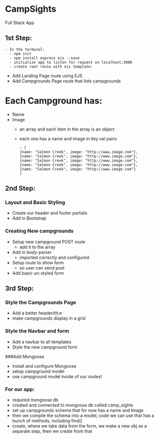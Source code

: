 # CampSights
Full Stack App


## 1st Step:

    - In the terminal:
      - npm init
      - npm install express ejs --save
      - initialize app to listen for request on localhost:3000
      - create root route with ejs template:

- Add Landing Page route using EJS
- Add Campgrounds Page route that lists campgrounds

# Each Campground has:
- Name
- Image
  - an array and each item in the array is an object
  - each one has a name and image in key val pairs:

        - [
        {name: "Salmon Creek", image: "http://www.image.com"},
        {name: "Salmon Creek", image: "http://www.image.com"},
        {name: "Salmon Creek", image: "http://www.image.com"},
        {name: "Salmon Creek", image: "http://www.image.com"},
        {name: "Salmon Creek", image: "http://www.image.com"}
        ]


## 2nd Step:

### Layout and Basic Styling

- Create our header and footer partials
- Add in Bootstrap

### Creating New campgrounds

- Setup new campground POST route
    - add it to the array
- Add in body-parser
    - imported correctly and configured
- Setup route to show form
    - so user can send post
- Add basic un-styled form



## 3rd Step:

### Style the Campgrounds Page

- Add a better header/tit;e
- make campgrounds display in a grid

### Style the Navbar and form

- Add a navbar to all templates
- Style the new campground form


###Add Mongoose
- Install and configure Mongoose
- setup campground model
- use campground model inside of our routes!


### For our app:

- required mongoose db
- created and connected to mongoose db called camp_sights
- set up campgrounds schema that for now has a name and Image
- then we compile the schema into a model, code we can use that has a bunch of methods, including find()
- create, where we take data from the form, we make a new obj as a separate step, then we create from that
